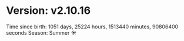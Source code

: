 # Version: v2.10.16
Time since birth: 1051 days, 25224 hours, 1513440 minutes, 90806400 seconds
Season: Summer ☀️

